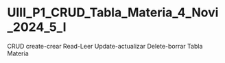 # UIII_P1_CRUD_Tabla_Materia_4_Novi_2024_5_I
CRUD create-crear Read-Leer Update-actualizar Delete-borrar Tabla Materia
